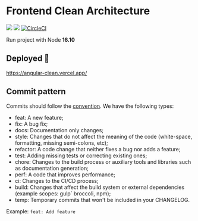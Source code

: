 # Frontend Clean Architecture

<a href="https://codeclimate.com/github/iurynogueira/angular-clean/maintainability"><img src="https://api.codeclimate.com/v1/badges/c7f8594f53a294978ad0/maintainability" /></a>
<a href="https://codeclimate.com/github/iurynogueira/angular-clean/test_coverage"><img src="https://api.codeclimate.com/v1/badges/c7f8594f53a294978ad0/test_coverage" /></a>
[![CircleCI](https://dl.circleci.com/status-badge/img/gh/iurynogueira/angular-clean/tree/main.svg?style=svg)](https://dl.circleci.com/status-badge/redirect/gh/iurynogueira/angular-clean/tree/main)

Run project with Node <b>16.10</b>

## Deployed 🚀

https://angular-clean.vercel.app/

## Commit pattern

Commits should follow the [convention](https://conventionalcommits.org/).
We have the following types:

- feat: A new feature;
- fix: A bug fix;
- docs: Documentation only changes;
- style: Changes that do not affect the meaning of the code (white-space, formatting, missing semi-colons, etc);
- refactor: A code change that neither fixes a bug nor adds a feature;
- test: Adding missing tests or correcting existing ones;
- chore: Changes to the build process or auxiliary tools and libraries such as documentation generation;
- perf: A code that improves performance;
- ci: Changes to the CI/CD process;
- build: Changes that affect the build system or external dependencies (example scopes: gulp´ broccoli, npm);
- temp: Temporary commits that won't be included in your CHANGELOG.

Example: `feat: Add feature`
